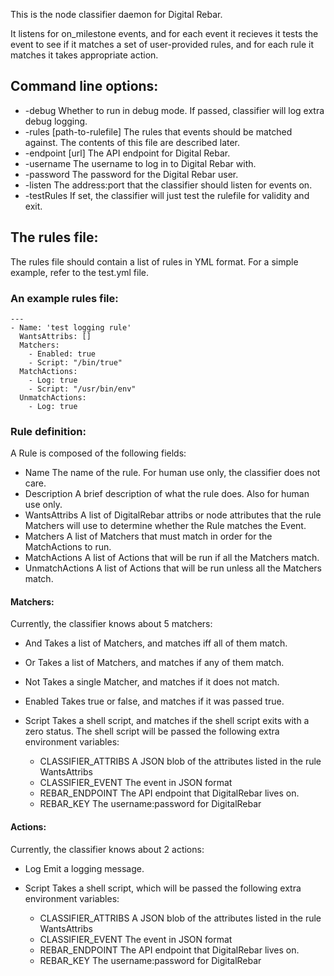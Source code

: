 This is the node classifier daemon for Digital Rebar.

It listens for on_milestone events, and for each event it recieves it tests the event to see if it matches a set of user-provided rules, and for each rule it matches it takes appropriate action.

## Command line options:
* -debug
  Whether to run in debug mode.  If passed, classifier will log extra debug logging.
* -rules [path-to-rulefile]
  The rules that events should be matched against.  The contents of this file are described later.
* -endpoint [url]
  The API endpoint for Digital Rebar.
* -username
  The username to log in to Digital Rebar with.
* -password
  The password for the Digital Rebar user.
* -listen
  The address:port that the classifier should listen for events on.
* -testRules
  If set, the classifier will just test the rulefile for validity and exit.

## The rules file:

The rules file should contain a list of rules in YML format.  For a
simple example, refer to the test.yml file.

### An example rules file:

    ---
    - Name: 'test logging rule'
      WantsAttribs: []
      Matchers:
        - Enabled: true
        - Script: "/bin/true"
      MatchActions:
        - Log: true
        - Script: "/usr/bin/env"
      UnmatchActions:
        - Log: true

### Rule definition:

A Rule is composed of the following fields:

* Name
  The name of the rule.  For human use only, the classifier does not care.
* Description
  A brief description of what the rule does.  Also for human use only.
* WantsAttribs
  A list of DigitalRebar attribs or node attributes that
  the rule Matchers will use to determine whether the Rule matches the
  Event.
* Matchers
  A list of Matchers that must match in order for the MatchActions to run.
* MatchActions
  A list of Actions that will be run if all the Matchers match.
* UnmatchActions
  A list of Actions that will be run unless all the Matchers match.

#### Matchers:
Currently, the classifier knows about 5 matchers:

* And
  Takes a list of Matchers, and matches iff all of them match.
* Or
  Takes a list of Matchers, and matches if any of them match.
* Not
  Takes a single Matcher, and matches if it does not match.
* Enabled
Takes true or false, and matches if it was passed true.
* Script
  Takes a shell script, and matches if the shell script exits with a zero status.
The shell script will be passed the following extra environment variables:

    * CLASSIFIER_ATTRIBS
      A JSON blob of the attributes listed in the rule WantsAttribs
    * CLASSIFIER_EVENT
      The event in JSON format
    * REBAR_ENDPOINT
      The API endpoint that DigitalRebar lives on.
    * REBAR_KEY
      The username:password for DigitalRebar

#### Actions:
Currently, the classifier knows about 2 actions:

* Log
  Emit a logging message.
* Script
Takes a shell script, which will be passed the following extra environment variables:

    * CLASSIFIER_ATTRIBS
      A JSON blob of the attributes listed in the rule WantsAttribs
    * CLASSIFIER_EVENT
      The event in JSON format
    * REBAR_ENDPOINT
      The API endpoint that DigitalRebar lives on.
    * REBAR_KEY
      The username:password for DigitalRebar
  

